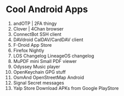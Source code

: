 # Cool Android Apps
1.	andOTP			|		2FA thingy
2.	Clover			|		4Chan browser
3.	ConnectBot		SSH client
4.	DAVdroid		CalDAV/CardDAV client
5.	F-Droid			App Store
6.	Firefox Nightly	
7.	LOS Changelog	LineageOS changelog
8.	MuPDF mini		Small PDF viewer
9.	Odyssey			Music player
10.	OpenKeychain	GPG stuff
11.	OsmAnd			OpenStreetMap Android
12.	Signal			Secret messages
13.	Yalp Store		Download APKs from Google PlayStore
